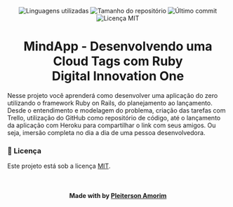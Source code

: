 <!-- Badges session -->
<p align="center">  
  <!-- languages -->
  <img src="https://img.shields.io/github/languages/count/pleiterson/mindapp-cloud-tags?style=social" alt="Linguagens utilizadas">
  <!-- repo size -->
  <img src="https://img.shields.io/github/repo-size/Pleiterson/mindapp-cloud-tags?style=social" alt="Tamanho do repositório">
  <!-- last commit -->
  <img src="https://img.shields.io/github/last-commit/Pleiterson/mindapp-cloud-tags?style=social" alt="Último commit">
  <!-- licence MIT -->
  <img src="https://img.shields.io/github/license/Pleiterson/mindapp-cloud-tags?style=social" alt="Licença MIT">
</p>


<!--About session-->
<h1 align="center">MindApp - Desenvolvendo uma Cloud Tags com Ruby<br>Digital Innovation One</h1>

Nesse projeto você aprenderá como desenvolver uma aplicação do zero utilizando o framework Ruby on Rails, do planejamento ao lançamento. Desde o entendimento e modelagem do problema, criação das tarefas com Trello, utilização do GitHub como repositório de código, até o lançamento da aplicação com Heroku para compartilhar o link com seus amigos. Ou seja, imersão completa no dia a dia de uma pessoa desenvolvedora.

<!--License session-->
<h3>📝 Licença</h3>

Este projeto está sob a licença [MIT](./LICENSE).

<!--Bottom session-->
<br><h4 align=center>Made with by <a target="_blank" href="https://pleiterson.vercel.app" >Pleiterson Amorim</a></h4>

